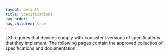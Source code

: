 ```yaml
---
layout: default
title: Specifications
nav_order:  2
has_children: true
---
```


LXI requires that devices comply with consistent versions of 
specifications that they implement.  The following pages contain
the approved collectios of specifications and documentation.
